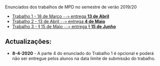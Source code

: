 Enunciados dos trabalhos de MPD no semestre de verão 2019/20

* [Trabalho 1 - 18 de Março `-->` entrega **13 de Abril**](trabalho1.md)
* [Trabalho 2 - 13 de Abril `-->` entrega **4 de Maio**](trabalho2.md)
* [Trabalho 3 - ~~1~~ 15 de Maio `-->` entrega ~~1~~ **15 de Junho**](trabalho3.md)

## Actualizações:

* **8-4-2020** - A parte 4 do enunciado do Trabalho 1 é opcional e poderá não ser 
entregue pelos alunos na data limite de submissão do trabalho.